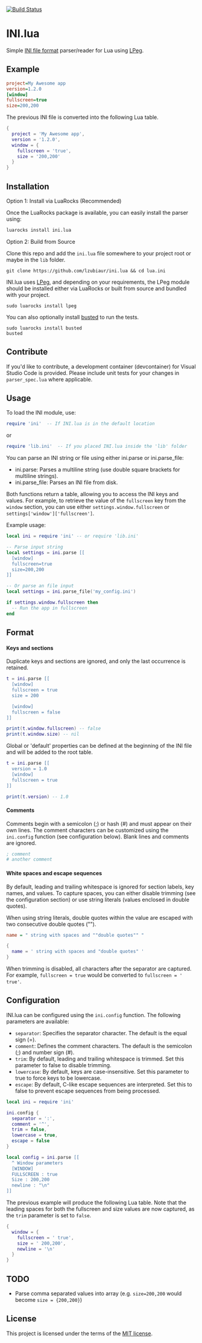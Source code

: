 [![Build Status](https://travis-ci.org/lzubiaur/ini.lua.svg)](https://travis-ci.org/lzubiaur/ini.lua)

# INI.lua
Simple [INI file format][3] parser/reader for Lua using [LPeg][1].

## Example

```ini
project=My Awesome app
version=1.2.0
[window]
fullscreen=true
size=200,200
```

The previous INI file is converted into the following Lua table.

```lua
{
  project = 'My Awesome app',
  version = '1.2.0',
  window = {
    fullscreen = 'true',
    size = '200,200'
  }
}
```

## Installation

Option 1: Install via LuaRocks (Recommended)

Once the LuaRocks package is available, you can easily install the parser using:

```bash
luarocks install ini.lua
```

Option 2: Build from Source

Clone this repo and add the `ini.lua` file somewhere to your project root or maybe in the `lib` folder.

```
git clone https://github.com/lzubiaur/ini.lua && cd lua.ini
```

INI.lua uses [LPeg][1], and depending on your requirements, the LPeg module should be installed either via LuaRocks or built from source and bundled with your project.

```
sudo luarocks install lpeg
```

You can also optionally install [busted][2] to run the tests.

```
sudo luarocks install busted
busted
```

## Contribute

If you'd like to contribute, a development container (devcontainer) for Visual Studio Code is provided. Please include unit tests for your changes in `parser_spec.lua` where applicable. 

## Usage

To load the INI module, use:
```lua
require 'ini'  -- If INI.lua is in the default location
```
or
```lua
require 'lib.ini'  -- If you placed INI.lua inside the 'lib' folder
```

You can parse an INI string or file using either ini.parse or ini.parse_file:

* ini.parse: Parses a multiline string (use double square brackets for multiline strings).
* ini.parse_file: Parses an INI file from disk.

Both functions return a table, allowing you to access the INI keys and values. For example, to retrieve the value of the `fullscreen` key from the `window` section, you can use either `settings.window.fullscreen` or `settings['window']['fullscreen']`.

Example usage:

```lua
local ini = require 'ini' -- or require 'lib.ini'

-- Parse input string
local settings = ini.parse [[
  [window]
  fullscreen=true
  size=200,200
]]

-- Or parse an file input
local settings = ini.parse_file('my_config.ini')

if settings.window.fullscreen then
  -- Run the app in fullscreen
end
```

## Format

#### Keys and sections
Duplicate keys and sections are ignored, and only the last occurrence is retained.

```lua
t = ini.parse [[
  [window]
  fullscreen = true
  size = 200

  [window]
  fullscreen = false
]]

print(t.window.fullscreen) -- false
print(t.window.size) -- nil
```

Global or 'default' properties can be defined at the beginning of the INI file and will be added to the root table.

```lua
t = ini.parse [[
  version = 1.0
  [window]
  fullscreen = true
]]

print(t.version) -- 1.0
```

#### Comments
Comments begin with a semicolon (;) or hash (#) and must appear on their own lines. The comment characters can be customized using the `ini.config` function (see configuration below). Blank lines and comments are ignored.

```ini
; comment
# another comment
```

#### White spaces and escape sequences
By default, leading and trailing whitespace is ignored for section labels, key names, and values. To capture spaces, you can either disable trimming (see the configuration section) or use string literals (values enclosed in double quotes).

When using string literals, double quotes within the value are escaped with two consecutive double quotes ("").

```ini
name = " string with spaces and ""double quotes"" "
```

```Lua
{
  name = ' string with spaces and "double quotes" '
}
```

When trimming is disabled, all characters after the separator are captured. For example, `fullscreen = true` would be converted to `fullscreen = ' true'`.

## Configuration

INI.lua can be configured using the `ini.config` function. The following parameters are available:

* `separator`: Specifies the separator character. The default is the equal sign (=).
* `comment`: Defines the comment characters. The default is the semicolon (;) and number sign (#).
* `trim`: By default, leading and trailing whitespace is trimmed. Set this parameter to false to disable trimming.
* `lowercase`: By default, keys are case-insensitive. Set this parameter to true to force keys to be lowercase.
* `escape`: By default, C-like escape sequences are interpreted. Set this to false to prevent escape sequences from being processed.

```lua
local ini = require 'ini'

ini.config {
  separator = ':',
  comment = '^',
  trim = false,
  lowercase = true,
  escape = false
}

local config = ini.parse [[
  ^ Window parameters
  [WINDOW]
  FULLSCREEN : true
  Size : 200,200
  newline : "\n"
]]
```

The previous example will produce the following Lua table. Note that the leading spaces for both the fullscreen and size values are now captured, as the `trim` parameter is set to `false`.

```lua
{
  window = {
    fullscreen = ' true',
    size = ' 200,200',
    newline = '\n'
  }
}
```

## TODO

* Parse comma separated values into array (e.g. `size=200,200` would become `size = {200,200}`)

## License
This project is licensed under the terms of the [MIT license][4].

[1]:http://www.inf.puc-rio.br/~roberto/lpeg/
[2]:http://olivinelabs.com/busted/
[3]:https://en.wikipedia.org/wiki/INI_file
[4]:https://opensource.org/licenses/MIT
[5]:https://luarocks.org/
